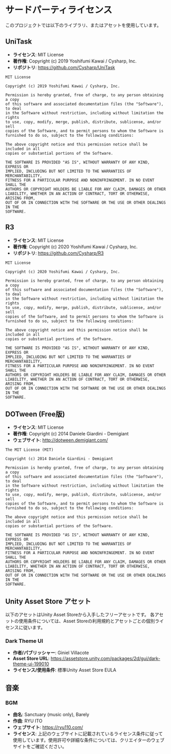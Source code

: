 # サードパーティライセンス

このプロジェクトでは以下のライブラリ、またはアセットを使用しています。

## UniTask

- **ライセンス**: MIT License
- **著作権**: Copyright (c) 2019 Yoshifumi Kawai / Cysharp, Inc.
- **リポジトリ**: https://github.com/Cysharp/UniTask

```
MIT License

Copyright (c) 2019 Yoshifumi Kawai / Cysharp, Inc.

Permission is hereby granted, free of charge, to any person obtaining a copy
of this software and associated documentation files (the "Software"), to deal
in the Software without restriction, including without limitation the rights
to use, copy, modify, merge, publish, distribute, sublicense, and/or sell
copies of the Software, and to permit persons to whom the Software is
furnished to do so, subject to the following conditions:

The above copyright notice and this permission notice shall be included in all
copies or substantial portions of the Software.

THE SOFTWARE IS PROVIDED "AS IS", WITHOUT WARRANTY OF ANY KIND, EXPRESS OR
IMPLIED, INCLUDING BUT NOT LIMITED TO THE WARRANTIES OF MERCHANTABILITY,
FITNESS FOR A PARTICULAR PURPOSE AND NONINFRINGEMENT. IN NO EVENT SHALL THE
AUTHORS OR COPYRIGHT HOLDERS BE LIABLE FOR ANY CLAIM, DAMAGES OR OTHER
LIABILITY, WHETHER IN AN ACTION OF CONTRACT, TORT OR OTHERWISE, ARISING FROM,
OUT OF OR IN CONNECTION WITH THE SOFTWARE OR THE USE OR OTHER DEALINGS IN THE
SOFTWARE.
```

## R3

- **ライセンス**: MIT License
- **著作権**: Copyright (c) 2020 Yoshifumi Kawai / Cysharp, Inc.
- **リポジトリ**: https://github.com/Cysharp/R3

```
MIT License

Copyright (c) 2020 Yoshifumi Kawai / Cysharp, Inc.

Permission is hereby granted, free of charge, to any person obtaining a copy
of this software and associated documentation files (the "Software"), to deal
in the Software without restriction, including without limitation the rights
to use, copy, modify, merge, publish, distribute, sublicense, and/or sell
copies of the Software, and to permit persons to whom the Software is
furnished to do so, subject to the following conditions:

The above copyright notice and this permission notice shall be included in all
copies or substantial portions of the Software.

THE SOFTWARE IS PROVIDED "AS IS", WITHOUT WARRANTY OF ANY KIND, EXPRESS OR
IMPLIED, INCLUDING BUT NOT LIMITED TO THE WARRANTIES OF MERCHANTABILITY,
FITNESS FOR A PARTICULAR PURPOSE AND NONINFRINGEMENT. IN NO EVENT SHALL THE
AUTHORS OR COPYRIGHT HOLDERS BE LIABLE FOR ANY CLAIM, DAMAGES OR OTHER
LIABILITY, WHETHER IN AN ACTION OF CONTRACT, TORT OR OTHERWISE, ARISING FROM,
OUT OF OR IN CONNECTION WITH THE SOFTWARE OR THE USE OR OTHER DEALINGS IN THE
SOFTWARE.
```

## DOTween (Free版)

- **ライセンス**: MIT License
- **著作権**: Copyright (c) 2014 Daniele Giardini - Demigiant
- **ウェブサイト**: http://dotween.demigiant.com/

```
The MIT License (MIT)

Copyright (c) 2014 Daniele Giardini - Demigiant

Permission is hereby granted, free of charge, to any person obtaining a copy
of this software and associated documentation files (the "Software"), to deal
in the Software without restriction, including without limitation the rights
to use, copy, modify, merge, publish, distribute, sublicense, and/or sell
copies of the Software, and to permit persons to whom the Software is
furnished to do so, subject to the following conditions:

The above copyright notice and this permission notice shall be included in all
copies or substantial portions of the Software.

THE SOFTWARE IS PROVIDED "AS IS", WITHOUT WARRANTY OF ANY KIND, EXPRESS OR
IMPLIED, INCLUDING BUT NOT LIMITED TO THE WARRANTIES OF MERCHANTABILITY,
FITNESS FOR A PARTICULAR PURPOSE AND NONINFRINGEMENT. IN NO EVENT SHALL THE
AUTHORS OR COPYRIGHT HOLDERS BE LIABLE FOR ANY CLAIM, DAMAGES OR OTHER
LIABILITY, WHETHER IN AN ACTION OF CONTRACT, TORT OR OTHERWISE, ARISING FROM,
OUT OF OR IN CONNECTION WITH THE SOFTWARE OR THE USE OR OTHER DEALINGS IN THE
SOFTWARE.
```

## Unity Asset Store アセット

以下のアセットはUnity Asset Storeから入手したフリーアセットです。
各アセットの使用条件については、Asset Storeの利用規約とアセットごとの個別ライセンスに従います。

### Dark Theme UI

- **作者/パブリッシャー**: Giniel Villacote
- **Asset Store URL**: https://assetstore.unity.com/packages/2d/gui/dark-theme-ui-199010
- **ライセンス/使用条件**: 標準Unity Asset Store EULA

## 音楽

### BGM

- **曲名**: Sanctuary (music only), Barely
- **作曲**: RYU ITO
- **ウェブサイト**: https://ryu110.com/
- **ライセンス**: 上記のウェブサイトに記載されているライセンス条件に従って使用しています。使用許可や詳細な条件については、クリエイターのウェブサイトをご確認ください。
